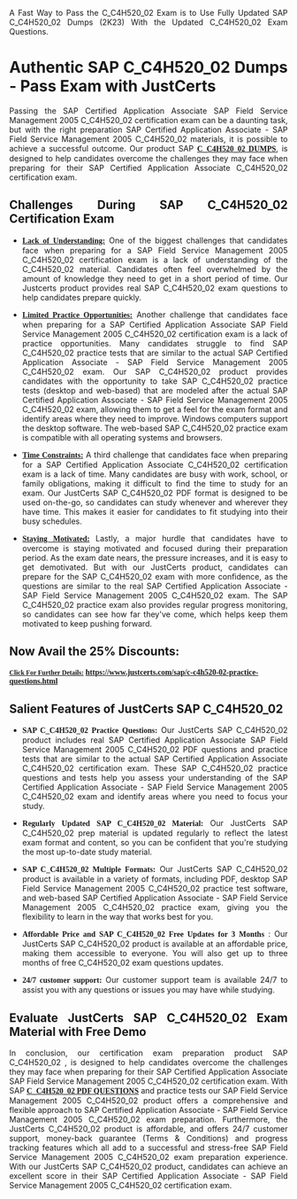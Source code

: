 <p dir="auto" style="text-align: justify;">A Fast Way to Pass the C_C4H520_02 Exam is to Use Fully Updated SAP C_C4H520_02 Dumps (2K23) With the Updated C_C4H520_02 Exam Questions.</p>

<h1 style="text-align: justify;"><strong>Authentic SAP C_C4H520_02 Dumps - Pass Exam with JustCerts</strong></h1>

<p style="text-align: justify;">Passing the SAP Certified Application Associate SAP Field Service Management 2005 C_C4H520_02 certification exam can be a daunting task, but with the right preparation SAP Certified Application Associate - SAP Field Service Management 2005 C_C4H520_02 materials, it is possible to achieve a successful outcome. Our product SAP <strong><a href="https://www.justcerts.com/sap/c-c4h520-02-practice-questions.html"><span style="font-family:Georgia,serif;"><u>C_C4H520_02 DUMPS</u></span></a></strong>, is designed to help candidates overcome the challenges they may face when preparing for their SAP Certified Application Associate C_C4H520_02 certification exam.</p>

<h2 style="text-align: justify;"><strong>Challenges During SAP C_C4H520_02 Certification Exam</strong></h2>

<ul>
	<li style="text-align: justify;"><u><span style="font-family:Georgia,serif;"><strong>Lack of Understanding:</strong></span></u> One of the biggest challenges that candidates face when preparing for a SAP Field Service Management 2005 C_C4H520_02 certification exam is a lack of understanding of the C_C4H520_02 material. Candidates often feel overwhelmed by the amount of knowledge they need to get in a short period of time. Our Justcerts product provides real SAP C_C4H520_02 exam questions to help candidates prepare quickly.</li>
</ul>

<ul>
	<li style="text-align: justify;"><u><span style="font-family:Georgia,serif;"><strong>Limited Practice Opportunities:</strong></span></u> Another challenge that candidates face when preparing for a SAP Certified Application Associate SAP Field Service Management 2005 C_C4H520_02 certification exam is a lack of practice opportunities. Many candidates struggle to find SAP C_C4H520_02 practice tests that are similar to the actual SAP Certified Application Associate - SAP Field Service Management 2005 C_C4H520_02 exam. Our SAP C_C4H520_02 product provides candidates with the opportunity to take SAP C_C4H520_02 practice tests (desktop and web-based) that are modeled after the actual SAP Certified Application Associate - SAP Field Service Management 2005 C_C4H520_02 exam, allowing them to get a feel for the exam format and identify areas where they need to improve. Windows computers support the desktop software. The web-based SAP C_C4H520_02 practice exam is compatible with all operating systems and browsers.</li>
</ul>

<ul>
	<li style="text-align: justify;"><u><span style="font-family:Georgia,serif;"><strong>Time Constraints:</strong></span></u> A third challenge that candidates face when preparing for a SAP Certified Application Associate C_C4H520_02 certification exam is a lack of time. Many candidates are busy with work, school, or family obligations, making it difficult to find the time to study for an exam. Our JustCerts SAP C_C4H520_02 PDF format is designed to be used on-the-go, so candidates can study whenever and wherever they have time. This makes it easier for candidates to fit studying into their busy schedules.</li>
</ul>

<ul>
	<li style="text-align: justify;"><u><span style="font-family:Georgia,serif;"><strong>Staying Motivated:</strong></span></u> Lastly, a major hurdle that candidates have to overcome is staying motivated and focused during their preparation period. As the exam date nears, the pressure increases, and it is easy to get demotivated. But with our JustCerts product, candidates can prepare for the SAP C_C4H520_02 exam with more confidence, as the questions are similar to the real SAP Certified Application Associate - SAP Field Service Management 2005 C_C4H520_02 exam. The SAP C_C4H520_02 practice exam also provides regular progress monitoring, so candidates can see how far they've come, which helps keep them motivated to keep pushing forward.</li>
</ul>

<h2 style="text-align: justify;"><strong>Now Avail the 25% Discounts:</strong></h2>

<p><span style="font-size:12px;"><u><span style="font-family:Georgia,serif;"><strong>Click For Further Details:</strong></span></u></span><span style="font-size:14px;"><span style="font-family:Georgia,serif;"><strong> <a href="https://www.justcerts.com/sap/c-c4h520-02-practice-questions.html">https://www.justcerts.com/sap/c-c4h520-02-practice-questions.html</a></strong></span></span></p>

<h2 style="text-align: justify;"><strong>Salient Features of JustCerts SAP C_C4H520_02</strong></h2>

<ul>
	<li style="text-align: justify;"><span style="font-family:Georgia,serif;"><strong>SAP C_C4H520_02 Practice Questions:</strong></span> Our JustCerts SAP C_C4H520_02 product includes real SAP Certified Application Associate SAP Field Service Management 2005 C_C4H520_02 PDF questions and practice tests that are similar to the actual SAP Certified Application Associate C_C4H520_02 certification exam. These SAP C_C4H520_02 practice questions and tests help you assess your understanding of the SAP Certified Application Associate - SAP Field Service Management 2005 C_C4H520_02 exam and identify areas where you need to focus your study.</li>
</ul>

<ul>
	<li style="text-align: justify;"><span style="font-family:Georgia,serif;"><strong>Regularly Updated SAP C_C4H520_02 Material:</strong></span> Our JustCerts SAP C_C4H520_02 prep material is updated regularly to reflect the latest exam format and content, so you can be confident that you're studying the most up-to-date study material.</li>
</ul>

<ul>
	<li style="text-align: justify;"><span style="font-family:Georgia,serif;"><strong>SAP C_C4H520_02 Multiple Formats:</strong></span> Our JustCerts SAP C_C4H520_02 product is available in a variety of formats, including PDF, desktop SAP Field Service Management 2005 C_C4H520_02 practice test software, and web-based SAP Certified Application Associate - SAP Field Service Management 2005 C_C4H520_02 practice exam, giving you the flexibility to learn in the way that works best for you.</li>
</ul>

<ul>
	<li style="text-align: justify;"><span style="font-family:Georgia,serif;"><strong>Affordable Price and SAP C_C4H520_02 Free Updates for 3 Months</strong></span> : Our JustCerts SAP C_C4H520_02 product is available at an affordable price, making them accessible to everyone. You will also get up to three months of free C_C4H520_02 exam questions updates.</li>
</ul>

<ul>
	<li style="text-align: justify;"><span style="font-family:Georgia,serif;"><strong>24/7 customer support:</strong></span> Our customer support team is available 24/7 to assist you with any questions or issues you may have while studying.</li>
</ul>

<h2 style="text-align: justify;"><strong>Evaluate JustCerts SAP C_C4H520_02 Exam Material with Free Demo</strong></h2>

<p style="text-align: justify;">In conclusion, our certification exam preparation product SAP C_C4H520_02 , is designed to help candidates overcome the challenges they may face when preparing for their SAP Certified Application Associate SAP Field Service Management 2005 C_C4H520_02 certification exam. With SAP <a href="https://www.justcerts.com/sap/c-c4h520-02-practice-questions.html"><u><strong><span style="font-family:Georgia,serif;">C_C4H520_02 PDF QUESTIONS</span></strong></u></a> and practice tests our SAP Field Service Management 2005 C_C4H520_02 product offers a comprehensive and flexible approach to SAP Certified Application Associate - SAP Field Service Management 2005 C_C4H520_02 exam preparation. Furthermore, the JustCerts C_C4H520_02 product is affordable, and offers 24/7 customer support, money-back guarantee (Terms & Conditions) and progress tracking features which all add to a successful and stress-free SAP Field Service Management 2005 C_C4H520_02 exam preparation experience. With our JustCerts SAP C_C4H520_02 product, candidates can achieve an excellent score in their SAP Certified Application Associate - SAP Field Service Management 2005 C_C4H520_02 certification exam.</p>
